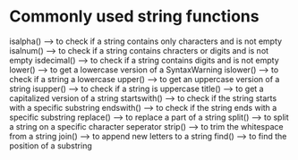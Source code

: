 # Commonly used string functions
isalpha() --> to check if a string contains only characters and is not empty 
isalnum() --> to check if a string contains chracters or digits and is not empty 
isdecimal() --> to check if a string contains digits and is not empty 
lower() --> to get a lowercase version of a SyntaxWarning
islower() --> to check if a string a lowercase
upper() --> to get an uppercase version of a string 
isupper() --> to check if a string is uppercase
title() --> to get a capitalized version of a string 
startswith() --> to check if the string starts with a specific substring
endswith() --> to check if the string ends with a specific substring
replace() --> to replace a part of a string 
split() --> to split a string on a specific character seperator 
strip() --> to trim the whitespace from a string 
join() --> to append new letters to a string 
find() --> to find the position of a substring 
